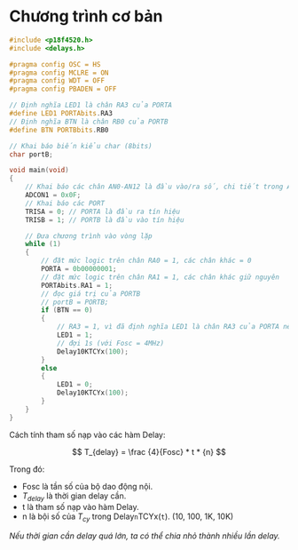 # Chương trình cơ bản

```c
#include <p18f4520.h>
#include <delays.h>

#pragma config OSC = HS
#pragma config MCLRE = ON
#pragma config WDT = OFF
#pragma config PBADEN = OFF

// Định nghĩa LED1 là chân RA3 của PORTA
#define LED1 PORTAbits.RA3
// Định nghĩa BTN là chân RB0 của PORTB
#define BTN PORTBbits.RB0

// Khai báo biến kiểu char (8bits)
char portB;

void main(void)
{
    // Khai báo các chân AN0-AN12 là đầu vào/ra số, chi tiết trong ADC
    ADCON1 = 0x0F;
    // Khai báo các PORT
    TRISA = 0; // PORTA là đầu ra tín hiệu
    TRISB = 1; // PORTB là đầu vào tín hiệu

    // Đưa chương trình vào vòng lặp
    while (1)
    {
        // đặt mức logic trên chân RA0 = 1, các chân khác = 0
        PORTA = 0b00000001;
        // đặt mức logic trên chân RA1 = 1, các chân khác giữ nguyên
        PORTAbits.RA1 = 1;
        // đọc giá trị của PORTB
        // portB = PORTB;
        if (BTN == 0)
        {
            // RA3 = 1, vì đã định nghĩa LED1 là chân RA3 của PORTA nên có thể dùng:
            LED1 = 1;
            // đợi 1s (với Fosc = 4MHz)
            Delay10KTCYx(100);
        }
        else
        {
            LED1 = 0;
            Delay10KTCYx(100);
        }
    }
}
```

Cách tính tham số nạp vào các hàm Delay:

$$ T_{delay} = \frac {4}{Fosc} * t * {n} $$

Trong đó:

-   Fosc là tần số của bộ dao động nội.
-   $T_{delay}$ là thời gian delay cần.
-   t là tham số nạp vào hàm Delay.
-   n là bội số của $T_{cy}$ trong Delay`n`TCYx(`t`). (10, 100, 1K, 10K)

_Nếu thời gian cần delay quá lớn, ta có thể chia nhỏ thành nhiều lần delay._
